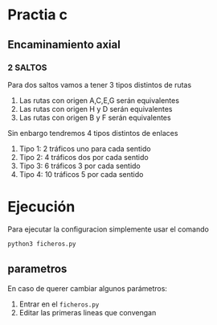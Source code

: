 # Practia c
## Encaminamiento axial
### 2 SALTOS
Para dos saltos vamos a tener 3 tipos distintos de rutas
1. Las rutas con origen A,C,E,G serán equivalentes 
2. Las rutas con origen H y D serán equivalentes
3. Las rutas con origen B y F serán equivalentes

Sin enbargo tendremos 4 tipos distintos de enlaces 
1. Tipo 1: 2 tráficos uno para cada sentido
2. Tipo 2: 4 tráficos dos por cada sentido
3. Tipo 3: 6 tráficos 3 por cada sentido
4. Tipo 4: 10 tráficos 5 por cada sentido

# Ejecución
Para ejecutar la configuracion simplemente usar el comando
```bash
python3 ficheros.py
```

## parametros
En caso de querer cambiar algunos parámetros:
1. Entrar en el `ficheros.py`
2. Editar las primeras lineas que convengan